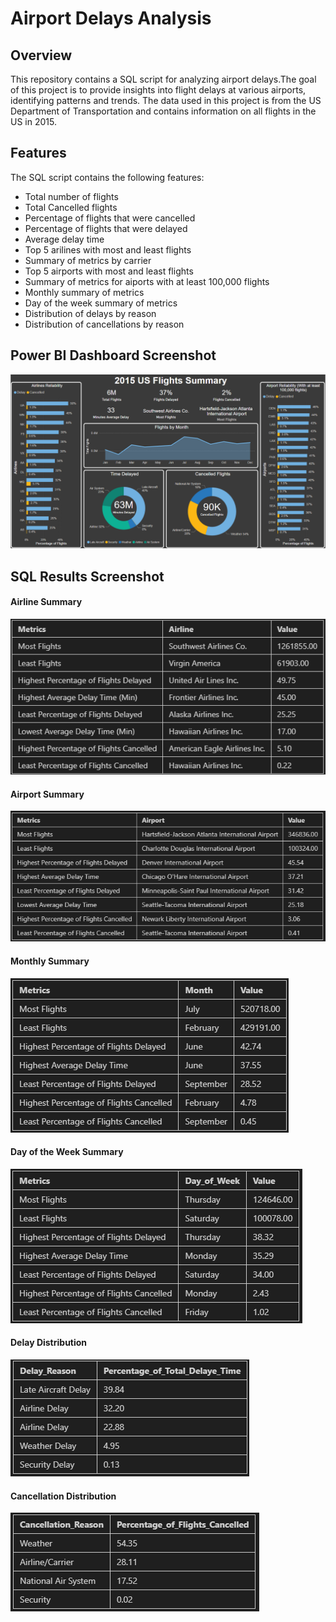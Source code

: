 # Airport Delays Analysis

## Overview
This repository contains a SQL script for analyzing airport delays.The goal of this project is to provide insights into flight delays at various airports, identifying patterns and trends. The data used in this project is from the US Department of Transportation and contains information on all flights in the US in 2015.

## Features
The SQL script contains the following features:
- Total number of flights
- Total Cancelled flights
- Percentage of flights that were cancelled
- Percentage of flights that were delayed
- Average delay time
- Top 5 arilines with most and least flights
- Summary of metrics by carrier
- Top 5 airports with most and least flights
- Summary of metrics for aiports with at least 100,000 flights
- Monthly summary of metrics
- Day of the week summary of metrics
- Distribution of delays by reason
- Distribution of cancellations by reason

## Power BI Dashboard Screenshot
![alt text](Screenshots/PowerBI.png)

## SQL Results Screenshot
#### Airline Summary
![alt text](Screenshots/AirlinesSummary.png)

#### Airport Summary
![alt text](Screenshots/AirportSummary.png)

#### Monthly Summary
![alt text](Screenshots/MonthlySummary.png)

#### Day of the Week Summary
![alt text](Screenshots/DayoftheWeekSummary.png)

#### Delay Distribution
![alt text](Screenshots/DistributionofDelayTimebyReason.png)

#### Cancellation Distribution
![alt text](Screenshots/DistributionofCancelledFlightsbyReason.png)



